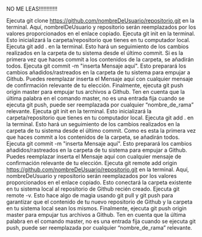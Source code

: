 NO ME LEAS!!!!!!!!!!!!


Ejecuta git clone https://github.com/nombreDeUsuario/repositorio.git en la terminal. Aquí, nombrelDeUsuario y repositorio serán reemplazados por los valores proporcionados en el enlace copiado.
Ejecuta git init en la terminal. Esto inicializará la carpeta/repositorio que tienes en tu computador local.
Ejecuta git add . en la terminal. Esto hará un seguimiento de los cambios realizados en la carpeta de tu sistema desde el último commit. Si es la primera vez que haces commit a los contenidos de la carpeta, se añadirán todos.
Ejecuta git commit -m "inserta Mensaje aquí". Esto preparará los cambios añadidos/rastreados en la carpeta de tu sistema para empujar a Github. Puedes reemplazar inserta el Mensaje aquí con cualquier mensaje de confirmación relevante de tu elección.
Finalmente, ejecuta git push origin master para empujar tus archivos a Github. Ten en cuenta que la última palabra en el comando master, no es una entrada fija cuando se ejecuta git push, puede ser reemplazada por cualquier “nombre_de_rama” relevante.
Ejecuta git init en la terminal. Esto inicializará la carpeta/repositorio que tienes en tu computador local.
Ejecuta git add . en la terminal. Esto hará un seguimiento de los cambios realizados en la carpeta de tu sistema desde el último commit. Como es esta la primera vez que haces commit a los contenidos de la carpeta, se añadirán todos.
Ejecuta git commit -m "inserta Mensaje aquí". Esto preparará los cambios añadidos/rastreados en la carpeta de tu sistema para empujar a Github. Puedes reemplazar inserta el Mensaje aquí con cualquier mensaje de confirmación relevante de tu elección.
Ejecuta git remote add origin https://github.com/nombreDeUsuario/repositorio.git en la terminal. Aquí, nombreDeUsuario y repositorio serán reemplazados por los valores proporcionados en el enlace copiado. Esto conectará la carpeta existente en tu sistema local al repositorio de Github recién creado.
Ejecuta git remote -v. Esto hace algo de magia usando git pull y git push para garantizar que el contenido de tu nuevo repositorio de Github y la carpeta en tu sistema local sean los mismos.
Finalmente, ejecuta git push origin master para empujar tus archivos a Github. Ten en cuenta que la última palabra en el comando master, no es una entrada fija cuando se ejecuta git push, puede ser reemplazada por cualquier “nombre_de_rama” relevante.